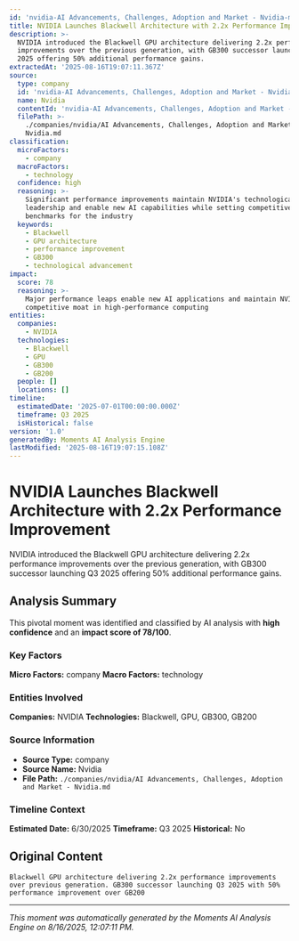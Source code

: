 ```yaml
---
id: 'nvidia-AI Advancements, Challenges, Adoption and Market - Nvidia-moment-7'
title: NVIDIA Launches Blackwell Architecture with 2.2x Performance Improvement
description: >-
  NVIDIA introduced the Blackwell GPU architecture delivering 2.2x performance
  improvements over the previous generation, with GB300 successor launching Q3
  2025 offering 50% additional performance gains.
extractedAt: '2025-08-16T19:07:11.367Z'
source:
  type: company
  id: 'nvidia-AI Advancements, Challenges, Adoption and Market - Nvidia'
  name: Nvidia
  contentId: 'nvidia-AI Advancements, Challenges, Adoption and Market - Nvidia'
  filePath: >-
    ./companies/nvidia/AI Advancements, Challenges, Adoption and Market -
    Nvidia.md
classification:
  microFactors:
    - company
  macroFactors:
    - technology
  confidence: high
  reasoning: >-
    Significant performance improvements maintain NVIDIA's technological
    leadership and enable new AI capabilities while setting competitive
    benchmarks for the industry
  keywords:
    - Blackwell
    - GPU architecture
    - performance improvement
    - GB300
    - technological advancement
impact:
  score: 78
  reasoning: >-
    Major performance leaps enable new AI applications and maintain NVIDIA's
    competitive moat in high-performance computing
entities:
  companies:
    - NVIDIA
  technologies:
    - Blackwell
    - GPU
    - GB300
    - GB200
  people: []
  locations: []
timeline:
  estimatedDate: '2025-07-01T00:00:00.000Z'
  timeframe: Q3 2025
  isHistorical: false
version: '1.0'
generatedBy: Moments AI Analysis Engine
lastModified: '2025-08-16T19:07:15.108Z'
---
```

# NVIDIA Launches Blackwell Architecture with 2.2x Performance Improvement

NVIDIA introduced the Blackwell GPU architecture delivering 2.2x performance improvements over the previous generation, with GB300 successor launching Q3 2025 offering 50% additional performance gains.

## Analysis Summary

This pivotal moment was identified and classified by AI analysis with **high confidence** and an **impact score of 78/100**.

### Key Factors

**Micro Factors:** company
**Macro Factors:** technology

### Entities Involved

**Companies:** NVIDIA
**Technologies:** Blackwell, GPU, GB300, GB200



### Source Information

- **Source Type:** company
- **Source Name:** Nvidia
- **File Path:** `./companies/nvidia/AI Advancements, Challenges, Adoption and Market - Nvidia.md`

### Timeline Context

**Estimated Date:** 6/30/2025
**Timeframe:** Q3 2025
**Historical:** No

## Original Content

```
Blackwell GPU architecture delivering 2.2x performance improvements over previous generation. GB300 successor launching Q3 2025 with 50% performance improvement over GB200
```

---

*This moment was automatically generated by the Moments AI Analysis Engine on 8/16/2025, 12:07:11 PM.*
